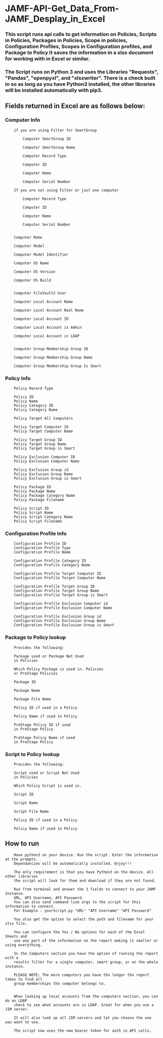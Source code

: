 # JAMF-API-Get_Data_From-JAMF_Desplay_in_Excel
	
### This script runs api calls to get information on Policies, Scripts in Policies, Packages in Policies, Scope in policies, Configuration Profiles, Scopes in Configuration profiles, and Package to Policy It saves the information in a xlsx document for working with in Excel or similar. 
		
### The Script runs on Python 3 and uses the Libraries "Requests", "Pandas", "openpyxl", and "xlsxwriter". There is a check built in so as long as you have Python3 installed, the other libraries will be installed automatically with pip3.


##	Fields returned in Excel are as follows below:



###	Computer Info

		if you are using Filter for SmartGroup
		
			Computer SmartGroup ID
			
			Computer SmartGroup Name
			
			Computer Record Type
			
			Computer ID
			
			Computer Name
			
			Computer Serial Number
		
		If you are not using Filter or just one computer
		
			Computer Record Type
			
			Computer ID
			
			Computer Name
			
			Computer Serial Number
		
		
		Computer Make
		
		Computer Model
		
		Computer Model Identifier
		
		Computer OS Name
		
		Computer OS Version
		
		Computer OS Build
		
		
		Computer FileVault2 User
		
		Computer Local Account Name
		
		Computer Local Account Real Name
		
		Computer Local Account ID
		
		Computer Local Account is Admin
		
		Computer Local Account in LDAP
		
		
		Computer Group Membership Group ID
		
		Computer Group Membership Group Name
		
		Computer Group Membership Group Is Smart


	
###	Policy Info

		Policy Record Type
	
		Policy ID
		Policy Name
		Policy Category ID
		Policy Category Name
		
		Policy Target All Computers
		
		Policy Target Computer ID
		Policy Target Computer Name
		
		Policy Target Group ID
		Policy Target Group Name
		Policy Target Group is Smart
		
		Policy Exclusion Computer ID
		Policy Exclusion Computer Name
		
		Policy Exclusion Group id
		Policy Exclusion Group Name
		Policy Exclusion Group is Smart
		
		Policy Package ID
		Policy Package Name
		Policy Package Category Name
		Policy Package Filename
		
		Policy Script ID
		Policy Script Name
		Policy Script Category Name
		Policy Script Filename


	
###	Configuration Profile Info

		Configuration Profile ID
		Configuration Profile Type
		Configuration Profile Name
		
		Configuration Profile Category ID
		Configuration Profile Category Name
		
		Configuration Profile Target Computer ID
		Configuration Profile Target Computer Name
		
		Configuration Profile Target Group ID
		Configuration Profile Target Group Name
		Configuration Profile Target Group is Smart
		
		Configuration Profile Exclusion Computer id
		Configuration Profile Exclusion Computer Name
		
		Configuration Profile Exclusion Group id
		Configuration Profile Exclusion Group Name
		Configuration Profile Exclusion Group is Smart



### Package to Policy lookup

		Provides the following:
		
		Package used or Package Not Used
		in Policies
	
		Which Policy Package is used in. Policies
		or PreStage Policies
		
		Package ID
	
		Package Name
	
		Package File Name
	
		Policy ID if used in a Policy
	
		Policy Name if used in Policy
	
		PreStage Policy ID if used 
		in PreStage Policy
	
		PreStage Policy Name if used 
		in PreStage Policy	



### Script to Policy lookup

		Provides the following:
		
		Script used or Script Not Used
		in Policies
		
		Which Policy Script is used in.
		
		Script ID
		
		Script Name
		
		Script File Name
		
		Policy ID if used in a Policy
		
		Policy Name if used in Policy



## 	How to run
		Have python3 on your device. Run the script. Enter the information at the prompts.
		Dependancies will be automatically installed. Enjoy!!!
	
		The only requirement is that you have Python3 on the device. All other libraries
		the script will look for them and download if they are not found.
		
		Run from terminal and answer the 3 fields to connect to your JAMF Instance.
		URL, API Username, API Password.
		You can also send command line args to the script for this information to connect.
		For Example : yourScript.py "URL" "API Username" "API Password"
		
		You also get the option to select the path and filename for your xlsx file.
		
		You can configure the Yes / No options for each of the Excel Sheets and
		use any part of the information on the report making it smaller or using everything.
		
		In the Computers section you have the option of running the report with a
		results filter for a single computer, smart group, or on the whole instance.
		
		PLEASE NOTE: The more computers you have the longer the report takes to find all
		group memberships the computer belongs to.
		
		
		When looking up local accounts from the computers section, you can do an LDAP
		check to see what accounts are in LDAP. Great for when you use a JIM server.
		
		It will also look up all JIM servers and let you choose the one you want to use.
		
		The script now uses the new bearer token for auth in API calls.
